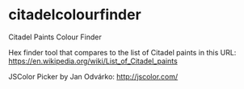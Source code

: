 # citadelcolourfinder
Citadel Paints Colour Finder

Hex finder tool that compares to the list of Citadel paints in this URL: https://en.wikipedia.org/wiki/List_of_Citadel_paints

JSColor Picker by Jan Odvárko: http://jscolor.com/
